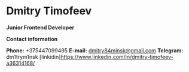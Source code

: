 # Dmitry Timofeev
**Junior Frontend Developer** 

**Contact information**

**Phone:** +375447099495
**E-mail:** dmitry84minsk@gmail.com
**Telegram:** dm1trym1nsk
[linkidin]https://www.linkedin.com/in/dmitry-timofeev-a36314168/